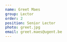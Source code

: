 ```yaml
---
name: Greet Maes
group: Lector
order: 2
position: Senior Lector
photo: greet.jpg
email: greet.maes@ugent.be
---
```

